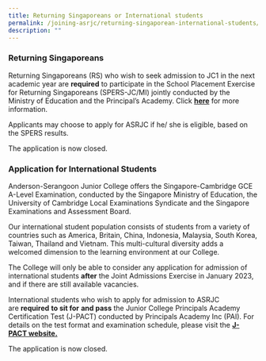 ```yaml
---
title: Returning Singaporeans or International students
permalink: /joining-asrjc/returning-singaporean-international-students/
description: ""
---
```

### Returning Singaporeans

Returning Singaporeans (RS) who wish to seek admission to JC1 in the next academic year are **required** to participate in the School Placement Exercise for Returning Singaporeans (SPERS-JC/MI) jointly conducted by the Ministry of Education and the Principal’s Academy. Click **[here](https://www.moe.gov.sg/returning-singaporeans/post-secondary/spers)** for more information.

Applicants may choose to apply for ASRJC if he/ she is eligible, based on the SPERS results.

The application is now closed.

### **Application for International Students**

Anderson-Serangoon Junior College offers the Singapore-Cambridge GCE A-Level Examination, conducted by the Singapore Ministry of Education, the University of Cambridge Local Examinations Syndicate and the Singapore Examinations and Assessment Board.

Our international student population consists of students from a variety of countries such as America, Britain, China, Indonesia, Malaysia, South Korea, Taiwan, Thailand and Vietnam. This multi-cultural diversity adds a welcomed dimension to the learning environment at our College.

The College will only be able to consider any application for admission of international students **after** the Joint Admissions Exercise in January 2023, and if there are still available vacancies.

International students who wish to apply for admission to ASRJC are **required** **to sit for** **and pass** the Junior College Principals Academy Certification Test (J-PACT) conducted by Principals Academy Inc (PAI). For details on the test format and examination schedule, please visit the **[J-PACT website.](https://pact.sg/index.php?option=com_content&view=section&id=7&Itemid=74)**

The application is now closed.